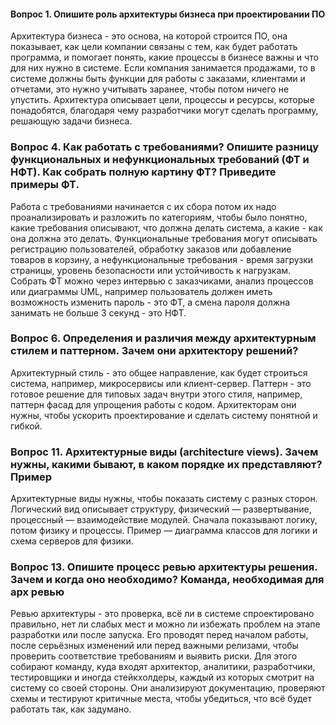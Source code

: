 #### Вопрос 1. Опишите роль архитектуры бизнеса при проектировании ПО
Архитектура бизнеса - это основа, на которой строится ПО, она показывает, как цели компании связаны с тем, как будет работать программа, и помогает понять, какие процессы в бизнесе важны и что для них нужно в системе. Если компания занимается продажами, то в системе должны быть функции для работы с заказами, клиентами и отчетами, это нужно учитывать заранее, чтобы потом ничего не упустить. Архитектура описывает цели, процессы и ресурсы, которые понадобятся, благодаря чему разработчики могут сделать программу, решающую задачи бизнеса.

### Вопрос 4. Как работать с требованиями? Опишите разницу функциональных и нефункциональных требований (ФТ и НФТ). Как собрать полную картину ФТ? Приведите примеры ФТ.
Работа с требованиями начинается с их сбора потом их надо проанализировать и разложить по категориям, чтобы было понятно, какие требования описывают, что должна делать система, а какие - как она должна это делать. Функциональные требования могут описывать регистрацию пользователей, обработку заказов или добавление товаров в корзину, а нефункциональные требования - время загрузки страницы, уровень безопасности или устойчивость к нагрузкам. Собрать ФТ можно через интервью с заказчиками, анализ процессов или диаграммы UML, например пользователь должен иметь возможность изменить пароль - это ФТ, а смена пароля должна занимать не больше 3 секунд - это НФТ.
    
### Вопрос 6. Определения и различия между архитектурным стилем и паттерном. Зачем они архитектору решений?
Архитектурный стиль - это общее направление, как будет строиться система, например, микросервисы или клиент-сервер. 
Паттерн - это готовое решение для типовых задач внутри этого стиля, например, паттерн фасад для упрощения работы с кодом. Архитекторам они нужны, чтобы ускорить проектирование и сделать систему понятной и гибкой.

### Вопрос 11. Архитектурные виды (architecture views). Зачем нужны, какими бывают, в каком порядке их представляют? Пример 
Архитектурные виды нужны, чтобы показать систему с разных сторон. Логический вид описывает структуру, физический — развертывание, процессный — взаимодействие модулей. Сначала показывают логику, потом физику и процессы. Пример — диаграмма классов для логики и схема серверов для физики.

### Вопрос 13. Опишите процесс ревью архитектуры решения. Зачем и когда оно необходимо? Команда, необходимая для арх ревью
Ревью архитектуры - это проверка, всё ли в системе спроектировано правильно, нет ли слабых мест и можно ли избежать проблем на этапе разработки или после запуска. Его проводят перед началом работы, после серьёзных изменений или перед важными релизами, чтобы проверить соответствие требованиям и выявить риски. Для этого собирают команду, куда входят архитектор, аналитики, разработчики, тестировщики и иногда стейкхолдеры, каждый из которых смотрит на систему со своей стороны. Они анализируют документацию, проверяют схемы и тестируют критичные места, чтобы убедиться, что всё будет работать так, как задумано.